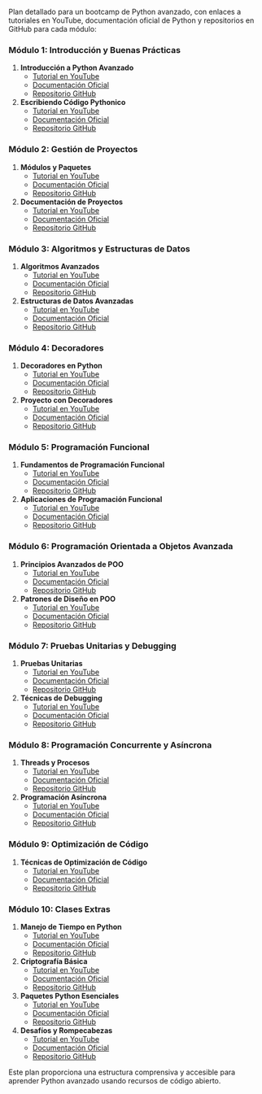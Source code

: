 Plan detallado para un bootcamp de Python avanzado, con enlaces a tutoriales en YouTube, documentación oficial de Python y repositorios en GitHub para cada módulo:

### Módulo 1: Introducción y Buenas Prácticas
1. **Introducción a Python Avanzado**
   - [Tutorial en YouTube](https://www.youtube.com/watch?v=rfscVS0vtbw)
   - [Documentación Oficial](https://docs.python.org/3/tutorial/)
   - [Repositorio GitHub](https://github.com/TheAlgorithms/Python)
2. **Escribiendo Código Pythonico**
   - [Tutorial en YouTube](https://www.youtube.com/watch?v=OSGv2VnC0go)
   - [Documentación Oficial](https://docs.python.org/3/glossary.html#term-pythonic)
   - [Repositorio GitHub](https://github.com/hchasestevens/pythonic-code)

### Módulo 2: Gestión de Proyectos
1. **Módulos y Paquetes**
   - [Tutorial en YouTube](https://www.youtube.com/watch?v=0oTh1CXRaQ0)
   - [Documentación Oficial](https://docs.python.org/3/tutorial/modules.html)
   - [Repositorio GitHub](https://github.com/pypa/sampleproject)
2. **Documentación de Proyectos**
   - [Tutorial en YouTube](https://www.youtube.com/watch?v=Geq60OVyBPg)
   - [Documentación Oficial](https://docs.python.org/3/library/pydoc.html)
   - [Repositorio GitHub](https://github.com/readthedocs/readthedocs.org)

### Módulo 3: Algoritmos y Estructuras de Datos
1. **Algoritmos Avanzados**
   - [Tutorial en YouTube](https://www.youtube.com/watch?v=8hly31xKli0)
   - [Documentación Oficial](https://docs.python.org/3/library/heapq.html)
   - [Repositorio GitHub](https://github.com/TheAlgorithms/Python)
2. **Estructuras de Datos Avanzadas**
   - [Tutorial en YouTube](https://www.youtube.com/watch?v=JlMyYuY1aXU)
   - [Documentación Oficial](https://docs.python.org/3/library/collections.html)
   - [Repositorio GitHub](https://github.com/egonSchiele/grokking_algorithms)

### Módulo 4: Decoradores
1. **Decoradores en Python**
   - [Tutorial en YouTube](https://www.youtube.com/watch?v=FsAPt_9Bf3U)
   - [Documentación Oficial](https://docs.python.org/3/glossary.html#term-decorator)
   - [Repositorio GitHub](https://github.com/zedr/decora)
2. **Proyecto con Decoradores**
   - [Tutorial en YouTube](https://www.youtube.com/watch?v=kr0mpwqttM0)
   - [Documentación Oficial](https://docs.python.org/3/howto/functional.html#decorators)
   - [Repositorio GitHub](https://github.com/miguelgrinberg/microblog)

### Módulo 5: Programación Funcional
1. **Fundamentos de Programación Funcional**
   - [Tutorial en YouTube](https://www.youtube.com/watch?v=bxRVz8zklWM)
   - [Documentación Oficial](https://docs.python.org/3/howto/functional.html)
   - [Repositorio GitHub](https://github.com/dabeaz-course/practical-python)
2. **Aplicaciones de Programación Funcional**
   - [Tutorial en YouTube](https://www.youtube.com/watch?v=sLp8pNDnv3k)
   - [Documentación Oficial](https://docs.python.org/3/library/itertools.html)
   - [Repositorio GitHub](https://github.com/mostafaabdelrahman/python_functional_programming)

### Módulo 6: Programación Orientada a Objetos Avanzada
1. **Principios Avanzados de POO**
   - [Tutorial en YouTube](https://www.youtube.com/watch?v=Ej_02ICOIgs)
   - [Documentación Oficial](https://docs.python.org/3/tutorial/classes.html)
   - [Repositorio GitHub](https://github.com/cosmicpython/book)
2. **Patrones de Diseño en POO**
   - [Tutorial en YouTube](https://www.youtube.com/watch?v=1qxOa_EwDmQ)
   - [Documentación Oficial](https://docs.python.org/3/library/abc.html)
   - [Repositorio GitHub](https://github.com/faif/python-patterns)

### Módulo 7: Pruebas Unitarias y Debugging
1. **Pruebas Unitarias**
   - [Tutorial en YouTube](https://www.youtube.com/watch?v=6tNS--WetLI)
   - [Documentación Oficial](https://docs.python.org/3/library/unittest.html)
   - [Repositorio GitHub](https://github.com/pytest-dev/pytest)
2. **Técnicas de Debugging**
   - [Tutorial en YouTube](https://www.youtube.com/watch?v=8B1fCgjf1jU)
   - [Documentación Oficial](https://docs.python.org/3/library/pdb.html)
   - [Repositorio GitHub](https://github.com/python/cpython/tree/main/Lib/pdb.py)

### Módulo 8: Programación Concurrente y Asíncrona
1. **Threads y Procesos**
   - [Tutorial en YouTube](https://www.youtube.com/watch?v=IEEhzQoKtQU)
   - [Documentación Oficial](https://docs.python.org/3/library/threading.html)
   - [Repositorio GitHub](https://github.com/jerry-git/learn-python3/blob/master/concurrency/README.md)
2. **Programación Asíncrona**
   - [Tutorial en YouTube](https://www.youtube.com/watch?v=9WV8S9SBbNM)
   - [Documentación Oficial](https://docs.python.org/3/library/asyncio.html)
   - [Repositorio GitHub](https://github.com/encode/httpx)

### Módulo 9: Optimización de Código
1. **Técnicas de Optimización de Código**
   - [Tutorial en YouTube](https://www.youtube.com/watch?v=4xjCeWyu55M)
   - [Documentación Oficial](https://docs.python.org/3/library/profile.html)
   - [Repositorio GitHub](https://github.com/python/performance)

### Módulo 10: Clases Extras
1. **Manejo de Tiempo en Python**
   - [Tutorial en YouTube](https://www.youtube.com/watch?v=eirjjyP2qcQ)
   - [Documentación Oficial](https://docs.python.org/3/library/datetime.html)
   - [Repositorio GitHub](https://github.com/dateutil/dateutil)
2. **Criptografía Básica**
   - [Tutorial en YouTube](https://www.youtube.com/watch?v=8hQG7QlcLBk)
   - [Documentación Oficial](https://cryptography.io/en/latest/)
   - [Repositorio GitHub](https://github.com/pyca/cryptography)
3. **Paquetes Python Esenciales**
   - [Tutorial en YouTube](https://www.youtube.com/watch?v=Iw9-GCK8kxk)
   - [Documentación Oficial](https://pypi.org/)
   - [Repositorio GitHub](https://github.com/vinta/awesome-python)
4. **Desafíos y Rompecabezas**
   - [Tutorial en YouTube](https://www.youtube.com/watch?v=8lhxIOAfDss)
   - [Documentación Oficial](https://docs.python.org/3/library/itertools.html#itertools-recipes)
   - [Repositorio GitHub](https://github.com/donnemartin/interactive-coding-challenges)

Este plan proporciona una estructura comprensiva y accesible para aprender Python avanzado usando recursos de código abierto.
